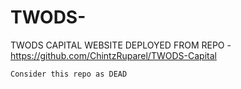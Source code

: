 # TWODS-


TWODS CAPITAL WEBSITE DEPLOYED FROM REPO - https://github.com/ChintzRuparel/TWODS-Capital



`Consider this repo as DEAD`

